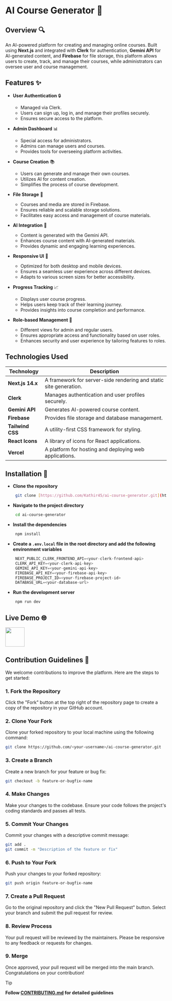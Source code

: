 # AI Course Generator :rocket:

## Overview :mag:
An AI-powered platform for creating and managing online courses. Built using **Next.js** and integrated with **Clerk** for authentication, **Gemini API** for AI-generated content, and **Firebase** for file storage, this platform allows users to create, track, and manage their courses, while administrators can oversee user and course management.

## Features :sparkles:

- **User Authentication** :lock:
    - Managed via Clerk.
    - Users can sign up, log in, and manage their profiles securely.
    - Ensures secure access to the platform.

- **Admin Dashboard** :bar_chart: 
    - Special access for administrators.
    - Admins can manage users and courses.
    - Provides tools for overseeing platform activities.

- **Course Creation** :books: 
    - Users can generate and manage their own courses.
    - Utilizes AI for content creation.
    - Simplifies the process of course development.

- **File Storage** :floppy_disk: 
    - Courses and media are stored in Firebase.
    - Ensures reliable and scalable storage solutions.
    - Facilitates easy access and management of course materials.

- **AI Integration** :robot: 
    - Content is generated with the Gemini API.
    - Enhances course content with AI-generated materials.
    - Provides dynamic and engaging learning experiences.

- **Responsive UI** :iphone: 
    - Optimized for both desktop and mobile devices.
    - Ensures a seamless user experience across different devices.
    - Adapts to various screen sizes for better accessibility.

- **Progress Tracking** :chart_with_upwards_trend: 
    - Displays user course progress.
    - Helps users keep track of their learning journey.
    - Provides insights into course completion and performance.

- **Role-based Management** :busts_in_silhouette: 
    - Different views for admin and regular users.
    - Ensures appropriate access and functionality based on user roles.
    - Enhances security and user experience by tailoring features to roles.


## Technologies Used

| Technology      | Description                                                                 |
|-----------------|-----------------------------------------------------------------------------|
| **Next.js 14.x**| A framework for server-side rendering and static site generation.           |
| **Clerk**       | Manages authentication and user profiles securely.                          |
| **Gemini API**  | Generates AI-powered course content.                                        |
| **Firebase**    | Provides file storage and database management.                              |
| **Tailwind CSS**| A utility-first CSS framework for styling.                                  |
| **React Icons** | A library of icons for React applications.                                  |
| **Vercel**      | A platform for hosting and deploying web applications.                      |



## Installation :wrench:

- **Clone the repository**

   ```bash
    git clone [https://github.com/Kathir45/ai-course-generator.git](https://github.com/Kathir45/ai-course-generator.git)
   ```
- **Navigate to the project directory**

   ```bash
    cd ai-course-generator
   ```
- **Install the dependencies**

   ```bash
    npm install
   ```
- **Create a `.env.local` file in the root directory and add the following environment variables**

   ```javascript
    NEXT_PUBLIC_CLERK_FRONTEND_API=<your-clerk-frontend-api>
    CLERK_API_KEY=<your-clerk-api-key>
    GEMINI_API_KEY=<your-gemini-api-key>
    FIREBASE_API_KEY=<your-firebase-api-key>
    FIREBASE_PROJECT_ID=<your-firebase-project-id>
    DATABASE_URL=<your-database-url>
   ```
- **Run the development server**

   ```bash
    npm run dev
   ```

## Live Demo :globe_with_meridians:

<a href="https://ai-course-generator-jh.vercel.app/">
    <img height="60" src="https://cdn.jsdelivr.net/gh/devicons/devicon@latest/icons/chrome/chrome-original.svg" />
</a>

## Contribution Guidelines :raising_hand: 

We welcome contributions to improve the platform. Here are the steps to get started:

### 1. Fork the Repository

Click the "Fork" button at the top right of the repository page to create a copy of the repository in your GitHub account.

### 2. Clone Your Fork

Clone your forked repository to your local machine using the following command:

```bash
git clone https://github.com/<your-username>/ai-course-generator.git
```

### 3. Create a Branch

Create a new branch for your feature or bug fix:

```bash
git checkout -b feature-or-bugfix-name
```

### 4. Make Changes

Make your changes to the codebase. Ensure your code follows the project's coding standards and passes all tests.

### 5. Commit Your Changes

Commit your changes with a descriptive commit message:

```bash
git add .
git commit -m "Description of the feature or fix"
```

### 6. Push to Your Fork

Push your changes to your forked repository:

```bash
git push origin feature-or-bugfix-name
```

### 7. Create a Pull Request

Go to the original repository and click the "New Pull Request" button. Select your branch and submit the pull request for review.

### 8. Review Process

Your pull request will be reviewed by the maintainers. Please be responsive to any feedback or requests for changes.

### 9. Merge

Once approved, your pull request will be merged into the main branch. Congratulations on your contribution!

>[!TIP]
>**Follow [CONTRIBUTING.md](https://github.com/mrpankajpandey/ai-course-generator/blob/main/CONTRIBUTING.md) for detailed guidelines**

